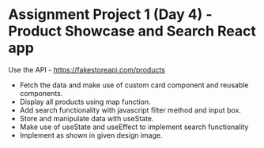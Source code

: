 
# Assignment Project 1 (Day 4) - Product Showcase and Search React app

Use the API - https://fakestoreapi.com/products
- Fetch the data and make use of custom card component and reusable components.
- Display all products using map function.
- Add search functionality with javascript filter method and input box.
- Store and manipulate data with useState.
- Make use of useState and useEffect to implement search functionality
- Implement as shown in given design image.

